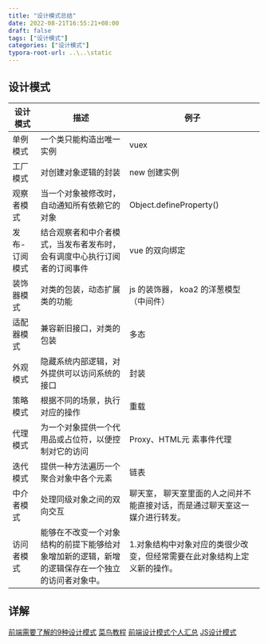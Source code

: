 ```yaml
---
title: "设计模式总结"
date: 2022-08-21T16:55:21+08:00
draft: false
tags: ["设计模式"]
categories: ["设计模式"]
typora-root-url: ..\..\static
---
```


## 设计模式

| 设计模式      | 描述                                                         | 例子                                                         |
| ------------- | ------------------------------------------------------------ | ------------------------------------------------------------ |
| 单例模式      | 一个类只能构造出唯一实例                                     | vuex                                                         |
| 工厂模式      | 对创建对象逻辑的封装                                         | new 创建实例                                                 |
| 观察者模式    | 当一个对象被修改时，自动通知所有依赖它的对象                 | Object.defineProperty()                                      |
| 发布-订阅模式 | 结合观察者和中介者模式，当发布者发布时，会有调度中心执行订阅者的订阅事件 | vue 的双向绑定                                               |
| 装饰器模式    | 对类的包装，动态扩展类的功能                                 | js 的装饰器， koa2 的洋葱模型（中间件）                      |
| 适配器模式    | 兼容新旧接口，对类的包装                                     | 多态                                                         |
| 外观模式      | 隐藏系统内部逻辑，对外提供可以访问系统的接口                 | 封装                                                         |
| 策略模式      | 根据不同的场景，执行对应的操作                               | 重载                                                         |
| 代理模式      | 为一个对象提供一个代用品或占位符，以便控制对它的访问         | Proxy、HTML元 素事件代理                                     |
| 迭代模式      | 提供一种方法遍历一个聚合对象中各个元素                       | 链表                                                         |
| 中介者模式    | 处理同级对象之间的双向交互                                   | 聊天室， 聊天室里面的人之间并不能直接对话，而是通过聊天室这一媒介进行转发。 |
| 访问者模式    | 能够在不改变一个对象结构的前提下能够给对象增加新的逻辑，新增的逻辑保存在一个独立的访问者对象中。 | 1.对象结构中对象对应的类很少改变，但经常需要在此对象结构上定义新的操作。 |


## 详解

[前端需要了解的9种设计模式](https://segmentfault.com/a/1190000022396503)
[菜鸟教程](https://www.runoob.com/design-pattern/design-pattern-tutorial.html)
[前端设计模式个人汇总](https://juejin.im/post/6844904137528705032#heading-8)
[JS设计模式](https://lq782655835.github.io/blogs/js/js-design-pattern.html)